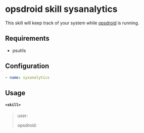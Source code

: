 # opsdroid skill sysanalytics

This skill will keep track of your system while [opsdroid](https://github.com/opsdroid/opsdroid) is running.

## Requirements

- psutils

## Configuration

```yaml
- name: sysanalytics
```

## Usage

#### `<skill>`

<description>

> user: <command>
>
> opsdroid: <reply>


